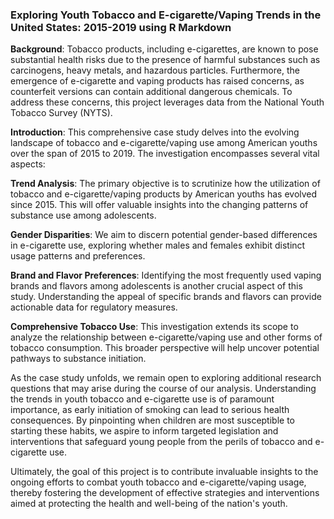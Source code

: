 
### Exploring Youth Tobacco and E-cigarette/Vaping Trends in the United States: 2015-2019 using R Markdown

**Background**:
Tobacco products, including e-cigarettes, are known to pose substantial health risks due to the presence of harmful substances such as carcinogens, heavy metals, and hazardous particles. Furthermore, the emergence of e-cigarette and vaping products has raised concerns, as counterfeit versions can contain additional dangerous chemicals. To address these concerns, this project leverages data from the National Youth Tobacco Survey (NYTS).

**Introduction**:
This comprehensive case study delves into the evolving landscape of tobacco and e-cigarette/vaping use among American youths over the span of 2015 to 2019. The investigation encompasses several vital aspects:

**Trend Analysis**: The primary objective is to scrutinize how the utilization of tobacco and e-cigarette/vaping products by American youths has evolved since 2015. This will offer valuable insights into the changing patterns of substance use among adolescents.

**Gender Disparities**: We aim to discern potential gender-based differences in e-cigarette use, exploring whether males and females exhibit distinct usage patterns and preferences.

**Brand and Flavor Preferences**: Identifying the most frequently used vaping brands and flavors among adolescents is another crucial aspect of this study. Understanding the appeal of specific brands and flavors can provide actionable data for regulatory measures.

**Comprehensive Tobacco Use**: This investigation extends its scope to analyze the relationship between e-cigarette/vaping use and other forms of tobacco consumption. This broader perspective will help uncover potential pathways to substance initiation.

As the case study unfolds, we remain open to exploring additional research questions that may arise during the course of our analysis. Understanding the trends in youth tobacco and e-cigarette use is of paramount importance, as early initiation of smoking can lead to serious health consequences. By pinpointing when children are most susceptible to starting these habits, we aspire to inform targeted legislation and interventions that safeguard young people from the perils of tobacco and e-cigarette use.

Ultimately, the goal of this project is to contribute invaluable insights to the ongoing efforts to combat youth tobacco and e-cigarette/vaping usage, thereby fostering the development of effective strategies and interventions aimed at protecting the health and well-being of the nation's youth.
